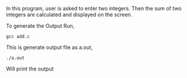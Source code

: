 In this program, user is asked to enter two integers. Then the sum of two integers are calculated and displayed on the screen.

To generate the Output Run, 

	gcc add.c

This is generate output file as a.out, 

	./a.out 

Will print the output
